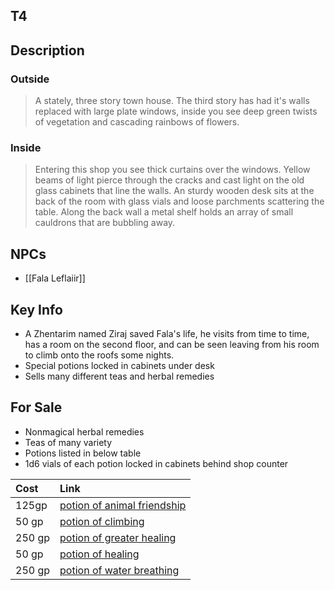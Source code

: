 ## T4

## Description

### Outside

> A stately, three story town house. The third story has had it's walls replaced with large plate windows, inside you see deep green twists of vegetation and cascading rainbows of flowers.

### Inside

> Entering this shop you see thick curtains over the windows. Yellow beams of light pierce through the cracks and cast light on the old glass cabinets that line the walls.  An sturdy wooden desk sits at the back of the room with glass vials and loose parchments scattering the table. Along the back wall a metal shelf holds an array of small cauldrons that are bubbling away.

## NPCs

- [[Fala Leflaiir]]

## Key Info

- A Zhentarim named Ziraj saved Fala's life, he visits from time to time, has a room on the second floor, and can be seen leaving from his room to climb onto the roofs some nights.
- Special potions locked in cabinets under desk
- Sells many different teas and herbal remedies

## For Sale

- Nonmagical herbal remedies
- Teas of many variety
- Potions listed  in below table
- 1d6 vials of each potion locked in cabinets behind shop counter

| Cost | Link |
| :--- | :--- |
| 125gp | [potion of animal friendship](https://www.dndbeyond.com/magic-items/potion-of-animal-friendship) |
| 50 gp | [potion of climbing](https://www.dndbeyond.com/magic-items/potion-of-climbing) |
| 250 gp | [potion of greater healing](https://www.dndbeyond.com/magic-items/potion-of-healing-greater) |
| 50 gp | [potion of healing](https://www.dndbeyond.com/magic-items/potion-of-healing) |
| 250 gp | [potion of water breathing](https://www.dndbeyond.com/magic-items/potion-of-water-breathing) |
